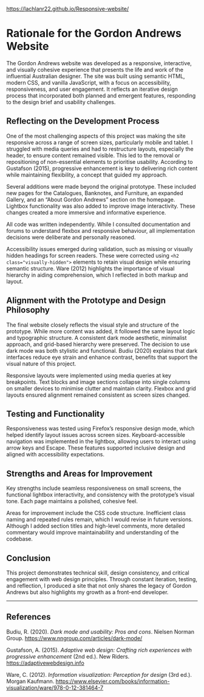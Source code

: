 https://lachlanr22.github.io/Responsive-website/

# Rationale for the Gordon Andrews Website

The Gordon Andrews website was developed as a responsive, interactive, and visually cohesive experience that presents the life and work of the influential Australian designer. The site was built using semantic HTML, modern CSS, and vanilla JavaScript, with a focus on accessibility, responsiveness, and user engagement. It reflects an iterative design process that incorporated both planned and emergent features, responding to the design brief and usability challenges.

## Reflecting on the Development Process

One of the most challenging aspects of this project was making the site responsive across a range of screen sizes, particularly mobile and tablet. I struggled with media queries and had to restructure layouts, especially the header, to ensure content remained visible. This led to the removal or repositioning of non-essential elements to prioritise usability. According to Gustafson (2015), progressive enhancement is key to delivering rich content while maintaining flexibility, a concept that guided my approach.

Several additions were made beyond the original prototype. These included new pages for the Catalogues, Banknotes, and Furniture, an expanded Gallery, and an “About Gordon Andrews” section on the homepage. Lightbox functionality was also added to improve image interactivity. These changes created a more immersive and informative experience.

All code was written independently. While I consulted documentation and forums to understand flexbox and responsive behaviour, all implementation decisions were deliberate and personally reasoned.

Accessibility issues emerged during validation, such as missing or visually hidden headings for screen readers. These were corrected using `<h2 class="visually-hidden">` elements to retain visual design while ensuring semantic structure. Ware (2012) highlights the importance of visual hierarchy in aiding comprehension, which I reflected in both markup and layout.

## Alignment with the Prototype and Design Philosophy

The final website closely reflects the visual style and structure of the prototype. While more content was added, it followed the same layout logic and typographic structure. A consistent dark mode aesthetic, minimalist approach, and grid-based hierarchy were preserved. The decision to use dark mode was both stylistic and functional. Budiu (2020) explains that dark interfaces reduce eye strain and enhance contrast, benefits that support the visual nature of this project.

Responsive layouts were implemented using media queries at key breakpoints. Text blocks and image sections collapse into single columns on smaller devices to minimise clutter and maintain clarity. Flexbox and grid layouts ensured alignment remained consistent as screen sizes changed.

## Testing and Functionality

Responsiveness was tested using Firefox’s responsive design mode, which helped identify layout issues across screen sizes. Keyboard-accessible navigation was implemented in the lightbox, allowing users to interact using arrow keys and Escape. These features supported inclusive design and aligned with accessibility expectations.

## Strengths and Areas for Improvement

Key strengths include seamless responsiveness on small screens, the functional lightbox interactivity, and consistency with the prototype’s visual tone. Each page maintains a polished, cohesive feel.

Areas for improvement include the CSS code structure. Inefficient class naming and repeated rules remain, which I would revise in future versions. Although I added section titles and high-level comments, more detailed commentary would improve maintainability and understanding of the codebase.

## Conclusion

This project demonstrates technical skill, design consistency, and critical engagement with web design principles. Through constant iteration, testing, and reflection, I produced a site that not only shares the legacy of Gordon Andrews but also highlights my growth as a front-end developer.

---

## References

Budiu, R. (2020). *Dark mode and usability: Pros and cons*. Nielsen Norman Group. https://www.nngroup.com/articles/dark-mode/

Gustafson, A. (2015). *Adaptive web design: Crafting rich experiences with progressive enhancement* (2nd ed.). New Riders. https://adaptivewebdesign.info

Ware, C. (2012). *Information visualization: Perception for design* (3rd ed.). Morgan Kaufmann. https://www.elsevier.com/books/information-visualization/ware/978-0-12-381464-7
